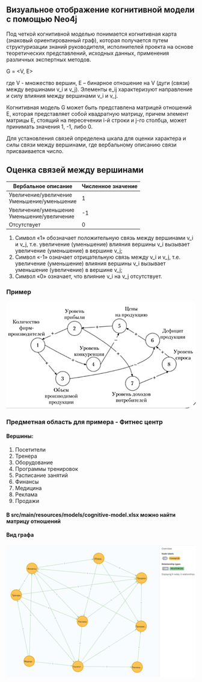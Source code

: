 ## Визуальное отображение когнитивной модели с помощью Neo4j

Под четкой когнитивной моделью понимается когнитивная карта 
(знаковый ориентированный граф), которая получается путем структуризации 
знаний руководителя, исполнителей проекта на основе теоретических 
представлений, исходных данных, применения различных экспертных методов.

G = <V, E>

где V - множество вершин, 
E – бинарное отношение на V (дуги (связи) между вершинами v_i и v_j).
Элементы e_ij характеризуют направление и силу влияния между вершинами v_i и v_j.

Когнитивная модель G может быть представлена матрицей отношений E,
которая представляет собой квадратную матрицу, причем элемент матрицы E,
стоящий на пересечении i-й строки и j-го столбца, может принимать значения 1, -1, либо 0.

Для установления связей определена шкала для оценки характера и силы связи между вершинами, 
где вербальному описанию связи присваивается число.

## Оценка связей между вершинами

| Вербальное описание                             | Численное значение |  
|-------------------------------------------------|--------------------|  
| Увеличение/увеличение<br/>Уменьшение/уменьшение | 1                  |  
| Увеличение/уменьшение<br/>Уменьшение/увеличение | -1                 |
| Отсутствует                                     | 0                  |

1. Символ «1» обозначает положительную связь между вершинами v_i и v_j,
т.е. увеличение (уменьшение) влияния вершины v_i вызывает увеличение 
(уменьшение) в вершине v_j; 
2. Символ «-1» означает отрицательную связь между v_i и v_j, 
т.е. увеличение (уменьшение) влияния вершины v_i вызывает уменьшение (увеличение) в вершине v_j;
3. Символ «0» означает, что влияние v_i на v_j отсутствует.

### Пример
![img.png](src/main/resources/images/img.png)

### Предметная область для примера - Фитнес центр
#### Вершины:
1. Посетители
2. Тренера
3. Оборудование
4. Программы тренировок
5. Расписание занятий
6. Финансы
7. Медицина
8. Реклама
9. Продажи

#### В src/main/resources/models/cognitive-model.xlsx можно найти матрицу отношений

#### Вид графа
![img.png](src/main/resources/images/img2.png)